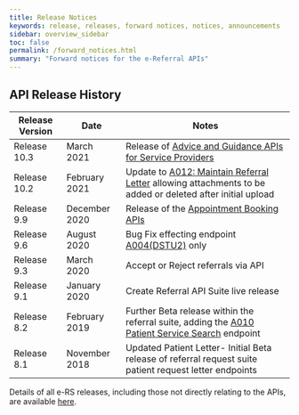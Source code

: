 ```yaml
---
title: Release Notices
keywords: release, releases, forward notices, notices, announcements
sidebar: overview_sidebar
toc: false
permalink: /forward_notices.html
summary: "Forward notices for the e-Referral APIs"
---
```



## API Release History

| Release Version | Date          | Notes |
| --------------- | ------------- | ------- |
| Release 10.3    | March 2021    | Release of [Advice and Guidance APIs for Service Providers](receiving_referrals.html) |
| Release 10.2    | February 2021 | Update to [A012: Maintain Referral Letter](explore_endpoint_a012.html) allowing attachments to be added or deleted after initial upload |
| Release 9.9     | December 2020 | Release of the [Appointment Booking APIs](creating_referrals.html) |
| Release 9.6     | August 2020   | Bug Fix effecting endpoint [A004(DSTU2)](explore_endpoint_a004_DSTU2.html) only|
| Release 9.3     | March 2020    | Accept or Reject referrals via API |
| Release 9.1     | January 2020  | Create Referral API Suite live release |
| Release 8.2     | February 2019 | Further Beta release within the referral suite, adding the [A010 Patient Service Search](explore_endpoint_a010.html) endpoint |
| Release 8.1     | November 2018 | Updated Patient Letter-  Initial Beta release of referral request suite patient request letter endpoints |

Details of all e-RS releases, including those not directly relating to the APIs, are available [here](https://digital.nhs.uk/services/e-referral-service/live-service-information-and-alerts/releases).
